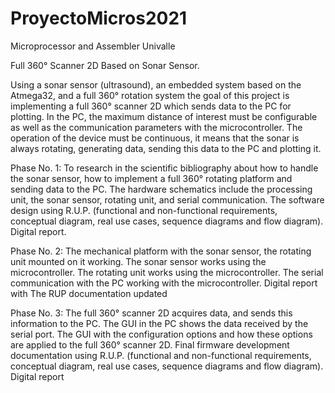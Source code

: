 # ProyectoMicros2021
Microprocessor and Assembler Univalle

Full 360° Scanner 2D Based on Sonar Sensor.

Using a sonar sensor (ultrasound), an embedded system based on the Atmega32, and a full 360° rotation system the goal of this project is implementing a full 360° scanner 2D which sends data to the PC for plotting. In the PC, the maximum distance of interest must be configurable as well as the communication parameters with the microcontroller. The operation of the device must be continuous, it means that the sonar is always rotating, generating data, sending this data to the PC and plotting it.

Phase No. 1:
To research in the scientific bibliography about how to handle the sonar sensor, how to implement a full 360° rotating platform and sending data to the PC.
The hardware schematics include the processing unit, the sonar sensor, rotating unit, and serial communication.
The software design using R.U.P. (functional and non-functional requirements, conceptual diagram, real use cases, sequence diagrams and flow diagram).
Digital report.

Phase No. 2:
The mechanical platform with the sonar sensor, the rotating unit mounted on it working.
The sonar sensor works using the microcontroller.
The rotating unit works using the microcontroller.
The serial communication with the PC working with the microcontroller.
Digital report with The RUP documentation updated

Phase No. 3:
The full 360° scanner 2D acquires data, and sends this information to the PC.
The GUI in the PC shows the data received by the serial port.
The GUI with the configuration options and how these options are applied to the full 360° scanner 2D.
Final firmware development documentation using R.U.P. (functional and non-functional requirements, conceptual diagram, real use cases, sequence diagrams and flow diagram).
Digital report
